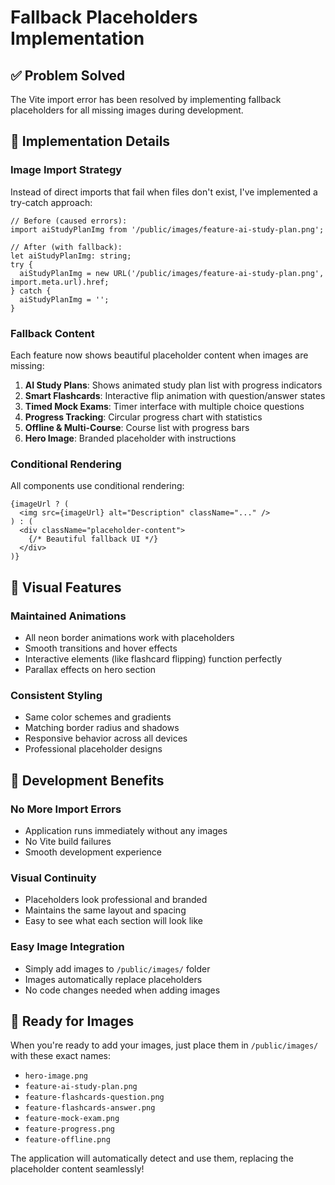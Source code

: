 # Fallback Placeholders Implementation

## ✅ Problem Solved

The Vite import error has been resolved by implementing fallback placeholders for all missing images during development.

## 🔧 Implementation Details

### Image Import Strategy
Instead of direct imports that fail when files don't exist, I've implemented a try-catch approach:

```tsx
// Before (caused errors):
import aiStudyPlanImg from '/public/images/feature-ai-study-plan.png';

// After (with fallback):
let aiStudyPlanImg: string;
try {
  aiStudyPlanImg = new URL('/public/images/feature-ai-study-plan.png', import.meta.url).href;
} catch {
  aiStudyPlanImg = '';
}
```

### Fallback Content
Each feature now shows beautiful placeholder content when images are missing:

1. **AI Study Plans**: Shows animated study plan list with progress indicators
2. **Smart Flashcards**: Interactive flip animation with question/answer states
3. **Timed Mock Exams**: Timer interface with multiple choice questions
4. **Progress Tracking**: Circular progress chart with statistics
5. **Offline & Multi-Course**: Course list with progress bars
6. **Hero Image**: Branded placeholder with instructions

### Conditional Rendering
All components use conditional rendering:

```tsx
{imageUrl ? (
  <img src={imageUrl} alt="Description" className="..." />
) : (
  <div className="placeholder-content">
    {/* Beautiful fallback UI */}
  </div>
)}
```

## 🎨 Visual Features

### Maintained Animations
- All neon border animations work with placeholders
- Smooth transitions and hover effects
- Interactive elements (like flashcard flipping) function perfectly
- Parallax effects on hero section

### Consistent Styling
- Same color schemes and gradients
- Matching border radius and shadows
- Responsive behavior across all devices
- Professional placeholder designs

## 🚀 Development Benefits

### No More Import Errors
- Application runs immediately without any images
- No Vite build failures
- Smooth development experience

### Visual Continuity
- Placeholders look professional and branded
- Maintains the same layout and spacing
- Easy to see what each section will look like

### Easy Image Integration
- Simply add images to `/public/images/` folder
- Images automatically replace placeholders
- No code changes needed when adding images

## 📁 Ready for Images

When you're ready to add your images, just place them in `/public/images/` with these exact names:

- `hero-image.png`
- `feature-ai-study-plan.png`
- `feature-flashcards-question.png`
- `feature-flashcards-answer.png`
- `feature-mock-exam.png`
- `feature-progress.png`
- `feature-offline.png`

The application will automatically detect and use them, replacing the placeholder content seamlessly!
